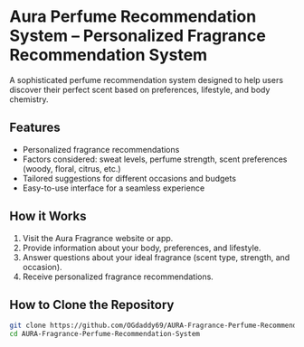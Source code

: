 # Aura Perfume Recommendation System   – Personalized Fragrance Recommendation System  

A sophisticated perfume recommendation system designed to help users discover their perfect scent based on preferences, lifestyle, and body chemistry.  

## Features  
- Personalized fragrance recommendations  
- Factors considered: sweat levels, perfume strength, scent preferences (woody, floral, citrus, etc.)  
- Tailored suggestions for different occasions and budgets  
- Easy-to-use interface for a seamless experience  

## How it Works  
1. Visit the Aura Fragrance website or app.  
2. Provide information about your body, preferences, and lifestyle.  
3. Answer questions about your ideal fragrance (scent type, strength, and occasion).  
4. Receive personalized fragrance recommendations.  

## How to Clone the Repository  
```bash
git clone https://github.com/OGdaddy69/AURA-Fragrance-Perfume-Recommendation-System
cd AURA-Fragrance-Perfume-Recommendation-System

